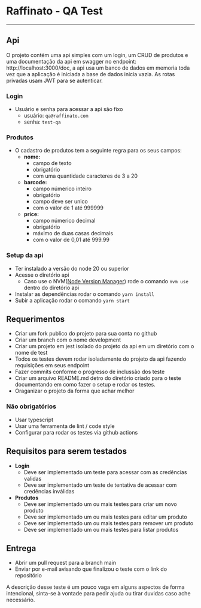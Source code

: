 # Raffinato - QA Test
___


## Api

O projeto contém uma api simples com um login, um CRUD de produtos e uma documentação 
da api em swagger no endpoint: http://localhost:3000/doc, a api usa um banco de dados em memoria
toda vez que a aplicação é iniciada a base de dados inicia vazia.
As rotas privadas usam JWT para se autenticar.

### Login

- Usuário e senha para acessar a api são fixo 
  - usuário: `qa@raffinato.com`
  - senha: `test-qa`

### Produtos

- O cadastro de produtos tem a seguinte regra para os seus campos:
  - **nome:**
    - campo de texto
    - obrigatório 
    - com uma quantidade caracteres de 3 a 20
  - **barcode:**
    - campo númerico inteiro
    - obrigatório
    - campo deve ser unico
    - com o valor de 1 até 999999
  - **price:**
    - campo númerico decimal
    - obrigatório
    - máximo de duas casas decimais
    - com o valor de 0,01 até 999.99 

### Setup da api

- Ter instalado a versão do node 20 ou superior
- Acesse o diretório api
  - Caso use o NVM([Node Version Manager](https://github.com/nvm-sh/nvm)) rode o comando `nvm use` dentro do diretório api
- Instalar as dependências rodar o comando `yarn install` 
- Subir a aplicação rodar o comando `yarn start`

## Requerimentos
 
- Criar um fork publico do projeto para sua conta no github
- Criar um branch com o nome development
- Criar um projeto em jest isolado do projeto da api em um diretório com o nome de test
- Todos os testes devem rodar isoladamente do projeto da api fazendo requisições em seus endpoint
- Fazer commits conforme o progresso de inclussão dos teste
- Criar um arquivo README.md detro do diretório criado para o teste documentando em como fazer o setup e rodar os testes.
- Oraganizar o projeto da forma que achar melhor


### Não obrigatórios

- Usar typescript
- Usar uma ferramenta de lint / code style
- Configurar para rodar os testes via github actions



## Requisitos para serem testados

- **Login**
  - Deve ser implementado um teste para acessar com as credências validas
  - Deve ser implementado um teste de tentativa de acessar com credências inválidas 
- **Produtos**
  - Deve ser implementado um ou mais testes para criar um novo produto
  - Deve ser implementado um ou mais testes para editar um produto
  - Deve ser implementado um ou mais testes para remover um produto
  - Deve ser implementado um ou mais testes para listar produtos

## Entrega

- Abrir um pull request para a branch main
- Enviar por e-mail avisando que finalizou o teste com o link do repositório

    
A descrição desse teste é um pouco vaga em alguns aspectos de forma intencional, 
sinta-se à vontade para pedir ajuda ou tirar duvidas caso ache necessário.
